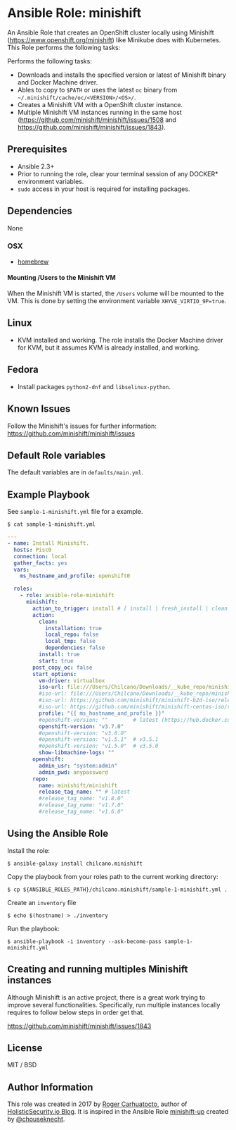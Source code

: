 # Ansible Role: minishift

An Ansible Role that creates an OpenShift cluster locally using Minishift (https://www.openshift.org/minishift) like Minikube does with Kubernetes.
This Role performs the following tasks:

Performs the following tasks:

- Downloads and installs the specified version or latest of Minishift binary and Docker Machine driver.
- Ables to copy to `$PATH` or uses the latest `oc` binary from `~/.minishift/cache/oc/<VERSION>/<OS>/`.
- Creates a Minishift VM with a OpenShift cluster instance.
- Multiple Minishift VM instances running in the same host (https://github.com/minishift/minishift/issues/1508 and https://github.com/minishift/minishift/issues/1843).

## Prerequisites

- Ansible 2.3+
- Prior to running the role, clear your terminal session of any DOCKER* environment variables.
- `sudo` access in your host is required for installing packages.

## Dependencies

None

### OSX

- [homebrew](https://brew.sh)

#### Mounting /Users to the Minishift VM

When the Minishift VM is started, the `/Users` volume will be mounted to the VM. This is done by setting the environment variable `XHYVE_VIRTIO_9P=true`.

## Linux

- KVM installed and working. The role installs the Docker Machine driver for KVM, but it assumes KVM is already installed, and working.

## Fedora

- Install packages `python2-dnf` and `libselinux-python`.

## Known Issues

Follow the Minishift's issues for further information:
https://github.com/minishift/minishift/issues

## Default Role variables

The default variables are in `defaults/main.yml`.

## Example Playbook

See `sample-1-minishift.yml` file for a example.

```
$ cat sample-1-minishift.yml
```

```yaml
---
- name: Install Minishift.
  hosts: Pisc0
  connection: local
  gather_facts: yes
  vars:
    ms_hostname_and_profile: openshift0

  roles:
    - role: ansible-role-minishift
      minishift:
        action_to_trigger: install # [ install | fresh_install | clean ]
        action:
          clean:
            installation: true
            local_repo: false
            local_tmp: false
            dependencies: false
          install: true
          start: true
        post_copy_oc: false
        start_options:
          vm-driver: virtualbox
          iso-url: file:///Users/Chilcano/Downloads/__kube_repo/minishift-b2d-iso/v1.2.0/minishift-b2d.iso
          #iso-url: file:///Users/Chilcano/Downloads/__kube_repo/minishift-centos-iso/v1.2.0/minishift-centos7.iso
          #iso-url: https://github.com/minishift/minishift-b2d-iso/releases/download/v1.2.0/minishift-b2d.iso
          #iso-url: https://github.com/minishift/minishift-centos-iso/releases/download/v1.2.0/minishift-centos7.iso
          profile: "{{ ms_hostname_and_profile }}"
          #openshift-version: ""        # latest (https://hub.docker.com/r/openshift/origin/tags)
          openshift-version: "v3.7.0"
          #openshift-version: "v3.6.0"
          #openshift-version: "v1.5.1"  # v3.5.1
          #openshift-version: "v1.5.0"  # v3.5.0
          show-libmachine-logs: ""
        openshift:
          admin_usr: "system:admin"
          admin_pwd: anypassword
        repo:
          name: minishift/minishift
          release_tag_name: "" # latest
          #release_tag_name: "v1.8.0"
          #release_tag_name: "v1.7.0"
          #release_tag_name: "v1.6.0"
```


## Using the Ansible Role

Install the role:
```
$ ansible-galaxy install chilcano.minishift
```

Copy the playbook from your roles path to the current working directory:
```
$ cp ${ANSIBLE_ROLES_PATH}/chilcano.minishift/sample-1-minishift.yml .
```

Create an `inventory` file
```
$ echo $(hostname) > ./inventory
```

Run the playbook:
```
$ ansible-playbook -i inventory --ask-become-pass sample-1-minishift.yml
```

## Creating and running multiples Minishift instances

Although Minishift is an active project, there is a great work trying to improve several functionalities.
Specifically, run multiple instances locally requires to follow below steps in order get that.

https://github.com/minishift/minishift/issues/1843

## License

MIT / BSD

## Author Information

This role was created in 2017 by [Roger Carhuatocto](https://www.linkedin.com/in/rcarhuatocto), author of [HolisticSecurity.io Blog](https://holisticsecurity.io). It is inspired in the Ansible Role [minishift-up](https://github.com/chouseknecht/minishift-up-role) created by [@chouseknecht](https://github.com/chouseknecht).
